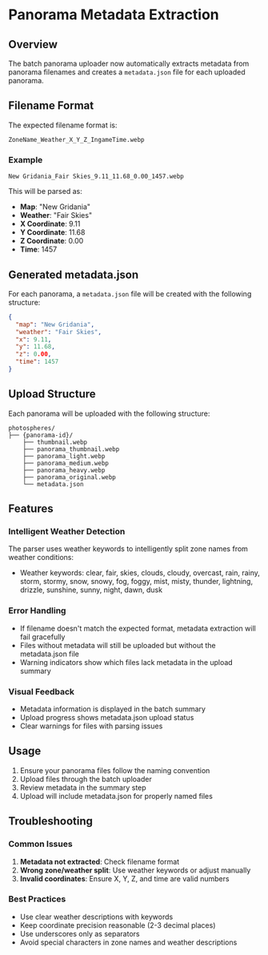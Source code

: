 # Panorama Metadata Extraction

## Overview

The batch panorama uploader now automatically extracts metadata from panorama filenames and creates a `metadata.json` file for each uploaded panorama.

## Filename Format

The expected filename format is:
```
ZoneName_Weather_X_Y_Z_IngameTime.webp
```

### Example
```
New Gridania_Fair Skies_9.11_11.68_0.00_1457.webp
```

This will be parsed as:
- **Map**: "New Gridania"
- **Weather**: "Fair Skies"
- **X Coordinate**: 9.11
- **Y Coordinate**: 11.68
- **Z Coordinate**: 0.00
- **Time**: 1457

## Generated metadata.json

For each panorama, a `metadata.json` file will be created with the following structure:

```json
{
  "map": "New Gridania",
  "weather": "Fair Skies",
  "x": 9.11,
  "y": 11.68,
  "z": 0.00,
  "time": 1457
}
```

## Upload Structure

Each panorama will be uploaded with the following structure:
```
photospheres/
├── {panorama-id}/
    ├── thumbnail.webp
    ├── panorama_thumbnail.webp
    ├── panorama_light.webp
    ├── panorama_medium.webp
    ├── panorama_heavy.webp
    ├── panorama_original.webp
    └── metadata.json
```

## Features

### Intelligent Weather Detection
The parser uses weather keywords to intelligently split zone names from weather conditions:
- Weather keywords: clear, fair, skies, clouds, cloudy, overcast, rain, rainy, storm, stormy, snow, snowy, fog, foggy, mist, misty, thunder, lightning, drizzle, sunshine, sunny, night, dawn, dusk

### Error Handling
- If filename doesn't match the expected format, metadata extraction will fail gracefully
- Files without metadata will still be uploaded but without the metadata.json file
- Warning indicators show which files lack metadata in the upload summary

### Visual Feedback
- Metadata information is displayed in the batch summary
- Upload progress shows metadata.json upload status
- Clear warnings for files with parsing issues

## Usage

1. Ensure your panorama files follow the naming convention
2. Upload files through the batch uploader
3. Review metadata in the summary step
4. Upload will include metadata.json for properly named files

## Troubleshooting

### Common Issues

1. **Metadata not extracted**: Check filename format
2. **Wrong zone/weather split**: Use weather keywords or adjust manually
3. **Invalid coordinates**: Ensure X, Y, Z, and time are valid numbers

### Best Practices

- Use clear weather descriptions with keywords
- Keep coordinate precision reasonable (2-3 decimal places)
- Use underscores only as separators
- Avoid special characters in zone names and weather descriptions